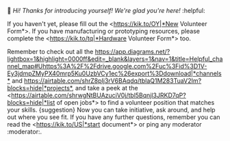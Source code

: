 :wave: *Hi! Thanks for introducing yourself! We're glad you're here!* :helpful:

If you haven't yet, please fill out the <https://kik.to/OY|*New Volunteer Form*>. If you have manufacturing or prototyping resources, please complete the <https://kik.to/tq|*Hardware Volunteer Form*> too.

Remember to check out all the <https://app.diagrams.net/?lightbox=1&highlight=0000ff&edit=_blank&layers=1&nav=1&title=Helpful_channel_map#Uhttps%3A%2F%2Fdrive.google.com%2Fuc%3Fid%3D1V-Ey3jdmpZMyPX40mrp5Ku0UzbVCy1ec%26export%3Ddownload|*channels*> and <https://airtable.com/shrZ8pIj3rV6BAqdq/tblaQ1M283TuaV2Im?blocks=hide|*projects*>, and take a peek at the <https://airtable.com/shrwgNtBUAzuciV0j/tbl5Bqnjl3JRKD7qP?blocks=hide|*list of open jobs*> to find a volunteer position that matches your skills.
{suggestion}
Now you can take initiative, ask around, and help out where you see fit. If you have any further questions, remember you can read the <https://kik.to/US|*start document*> or ping any moderator :moderator:.
